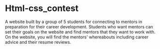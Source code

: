 # Html-css_contest
A website built by a group of 5 students for connecting to mentors in preparation for their career development. 
Students who want mentors can set their goals on the website and find mentors that they want to work with. 
On the website, you will find the mentors' whereabouts including career advice and their resume reviews.
